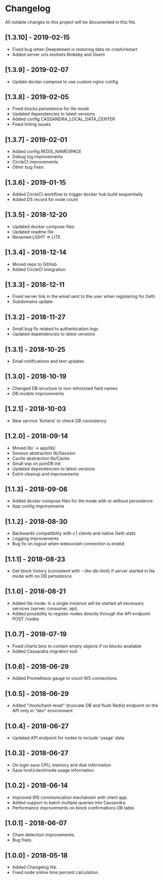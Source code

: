 # Changelog
All notable changes to this project will be documented in this file.

## [1.3.10] - 2019-02-15
- Fixed bug when Deepstream is restoring data on crash/restart
- Added server urls testnets Rinkeby and Goerli 

## [1.3.9] - 2019-02-07
- Update docker compose to use custom nginx config

## [1.3.8] - 2019-02-05
- Fixed blocks persistence for lite mode
- Updated dependencies to latest versions
- Added config CASSANDRA_LOCAL_DATA_CENTER
- Fixed linting issues 

## [1.3.7] - 2019-02-01
- Added config REDIS_NAMESPACE 
- Debug log improvements
- CircleCI improvements
- Other bug fixes

## [1.3.6] - 2019-01-15
- Added CircleCI workflow to trigger docker hub build sequentially
- Added DS record for node count

## [1.3.5] - 2018-12-20
- Updated docker compose files
- Updated readme file
- Renamed LIGHT => LITE

## [1.3.4] - 2018-12-14
- Moved repo to GitHub
- Added CircleCI integration

## [1.3.3] - 2018-12-11
- Fixed server link in the email sent to the user when registering for Geth
- Subdomains update

## [1.3.2] - 2018-11-27
- Small bug fix related to authentication logs
- Updated dependencies to latest versions

## [1.3.1] - 2018-10-25
- Email notifications and text updates

## [1.3.0] - 2018-10-19
- Changed DB structure to non-ethonized field names
- DB models improvements

## [1.2.1] - 2018-10-03
- New service 'Kohera' to check DB consistency

## [1.2.0] - 2018-09-14
- Moved lib/ -> app/lib/
- Session abstraction lib/Session
- Cache abstraction lib/Cache
- Small wip on jsonDB init
- Updated dependencies to latest versions
- Eslint cleanup and improvements

## [1.1.3] - 2018-09-06
- Added docker compose files for lite mode with or without persistence
- App config improvements

## [1.1.2] - 2018-08-30
- Backwards compatibility with v.1 clients and native Geth stats
- Logging improvements
- Bug fix on logout when websocket connection is ended

## [1.1.1] - 2018-08-23
- Get block history (consistent with --lite-db-limit) if server started in lite mode with no DB persistence.

## [1.1.0] - 2018-08-21
- Added lite mode. In a single instance will be started all necessary services (server, consumer, api).
- Added possibility to register nodes directly through the API endpoint POST /nodes

## [1.0.7] - 2018-07-19
- Fixed charts bins to contain empty objects if no blocks available
- Added Cassandra migration tool

## [1.0.6] - 2018-06-29
- Added Prometheus gauge to count WS connections

## [1.0.5] - 2018-06-29
- Added "/tools/hard-reset" (truncate DB and flush Redis) endpoint on the API only in "dev" environment

## [1.0.4] - 2018-06-27
- Updated API endpoint for nodes to include 'usage' data

## [1.0.3] - 2018-06-27
- On login save CPU, memory and disk information
- Save host/cilent/node usage information

## [1.0.2] - 2018-06-14
- Improved WS communication mechanism with client app.
- Added support to batch multiple queries into Cassandra.
- Performance improvements on block confirmations DB table.

## [1.0.1] - 2018-06-07
- Chain detection improvements.
- Bug fixes.

## [1.0.0] - 2018-05-18
- Added Changelog file.
- Fixed node online time percent calculation.
